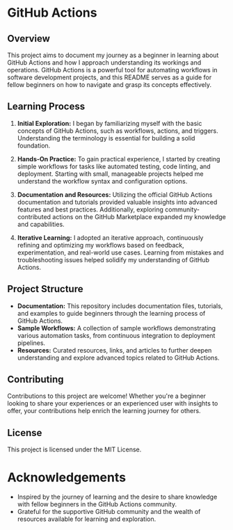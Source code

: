 # GitHub Actions

## Overview
This project aims to document my journey as a beginner in learning about GitHub Actions and how I approach understanding its workings and operations. GitHub Actions is a powerful tool for automating workflows in software development projects, and this README serves as a guide for fellow beginners on how to navigate and grasp its concepts effectively.

## Learning Process

1.  **Initial Exploration:** I began by familiarizing myself with the basic concepts of GitHub Actions, such as workflows, actions, and triggers. Understanding the terminology is essential for building a solid foundation.
    
2.  **Hands-On Practice:** To gain practical experience, I started by creating simple workflows for tasks like automated testing, code linting, and deployment. Starting with small, manageable projects helped me understand the workflow syntax and configuration options.
    
3.  **Documentation and Resources:** Utilizing the official GitHub Actions documentation and tutorials provided valuable insights into advanced features and best practices. Additionally, exploring community-contributed actions on the GitHub Marketplace expanded my knowledge and capabilities.
    
4.  **Iterative Learning:** I adopted an iterative approach, continuously refining and optimizing my workflows based on feedback, experimentation, and real-world use cases. Learning from mistakes and troubleshooting issues helped solidify my understanding of GitHub Actions.
    

## Project Structure

-   **Documentation:** This repository includes documentation files, tutorials, and examples to guide beginners through the learning process of GitHub Actions.
-   **Sample Workflows:** A collection of sample workflows demonstrating various automation tasks, from continuous integration to deployment pipelines.
-   **Resources:** Curated resources, links, and articles to further deepen understanding and explore advanced topics related to GitHub Actions.

## Contributing
Contributions to this project are welcome! Whether you're a beginner looking to share your experiences or an experienced user with insights to offer, your contributions help enrich the learning journey for others.

## License
This project is licensed under the MIT License.

# Acknowledgements

-   Inspired by the journey of learning and the desire to share knowledge with fellow beginners in the GitHub Actions community.
-   Grateful for the supportive GitHub community and the wealth of resources available for learning and exploration.